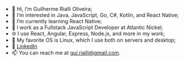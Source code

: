 - 👋 Hi, I’m Guilherme Rialli Oliveira;
- 👀 I’m interested in Java, JavaScript, Go, C#, Kotlin, and React Native;
- 🌱 I’m currently learning React Native;
- 💼 I work as a Fullstack JavaScript Developer at Atlantic Nickel;
- 🌐 I use React, Angular, Express, Node.js, and more in my work;
- 🐧 My favorite OS is Linux, which I use both on servers and desktop;
- 📎 [LinkedIn](https://www.linkedin.com/in/guilherme-rialli-oliveira-1b826a150/)
- 📫 You can reach me at gui.rialli@gmail.com.
